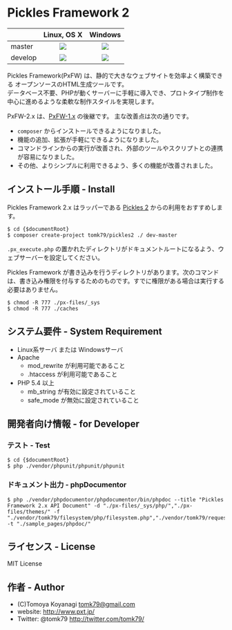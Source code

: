 # Pickles Framework 2

<table>
  <thead>
    <tr>
      <th></th>
      <th>Linux, OS X</th>
      <th>Windows</th>
    </tr>
  </thead>
  <tbody>
    <tr>
      <td>master</td>
      <td align="center">
        <a href="https://travis-ci.org/tomk79/PxFW-2.x"><img src="https://secure.travis-ci.org/tomk79/PxFW-2.x.svg?branch=master"></a>
      </td>
      <td align="center">
        <a href="https://ci.appveyor.com/project/tomk79/pxfw-2-x"><img src="https://ci.appveyor.com/api/projects/status/1c0h0ubfype38xnn/branch/master?svg=true"></a>
      </td>
    </tr>
    <tr>
      <td>develop</td>
      <td align="center">
        <a href="https://travis-ci.org/tomk79/PxFW-2.x"><img src="https://secure.travis-ci.org/tomk79/PxFW-2.x.svg?branch=develop"></a>
      </td>
      <td align="center">
        <a href="https://ci.appveyor.com/project/tomk79/pxfw-2-x"><img src="https://ci.appveyor.com/api/projects/status/1c0h0ubfype38xnn/branch/develop?svg=true"></a>
      </td>
    </tr>
  </tbody>
</table>


Pickles Framework(PxFW) は、静的で大きなウェブサイトを効率よく構築できる オープンソースのHTML生成ツールです。<br />
データベース不要、PHPが動くサーバーに手軽に導入でき、プロトタイプ制作を中心に進めるような柔軟な制作スタイルを実現します。

PxFW-2.x は、[PxFW-1.x](https://github.com/tomk79/PxFW-1.x) の後継です。
主な改善点は次の通りです。

- `composer` からインストールできるようになりました。
- 機能の追加、拡張が手軽にできるようになりました。
- コマンドラインからの実行が改善され、外部のツールやスクリプトとの連携が容易になりました。
- その他、よりシンプルに利用できるよう、多くの機能が改善されました。



## インストール手順 - Install


Pickles Framework 2.x はラッパーである [Pickles 2](https://github.com/tomk79/pickles2) からの利用をおすすめします。

```
$ cd {$documentRoot}
$ composer create-project tomk79/pickles2 ./ dev-master
```

`.px_execute.php` の置かれたディレクトリがドキュメントルートになるよう、ウェブサーバーを設定してください。

Pickles Framework が書き込みを行うディレクトリがあります。次のコマンドは、書き込み権限を付与するためのものです。すでに権限がある場合は実行する必要はありません。

```
$ chmod -R 777 ./px-files/_sys
$ chmod -R 777 ./caches
```



## システム要件 - System Requirement

- Linux系サーバ または Windowsサーバ
- Apache
  - mod_rewrite が利用可能であること
  - .htaccess が利用可能であること
- PHP 5.4 以上
  - mb_string が有効に設定されていること
  - safe_mode が無効に設定されていること


## 開発者向け情報 - for Developer


### テスト - Test

```
$ cd {$documentRoot}
$ php ./vendor/phpunit/phpunit/phpunit
```


### ドキュメント出力 - phpDocumentor

```
$ php ./vendor/phpdocumentor/phpdocumentor/bin/phpdoc --title "Pickles Framework 2.x API Document" -d "./px-files/_sys/php/","./px-files/themes/" -f "./vendor/tomk79/filesystem/php/filesystem.php","./vendor/tomk79/request/php/request.php" -t "./sample_pages/phpdoc/"
```



## ライセンス - License

MIT License


## 作者 - Author

- (C)Tomoya Koyanagi <tomk79@gmail.com>
- website: <http://www.pxt.jp/>
- Twitter: @tomk79 <http://twitter.com/tomk79/>


